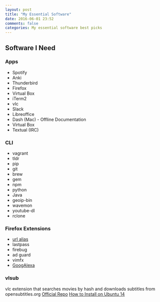 ```yaml
---
layout: post
title: "My Essential Software"
date: 2016-06-01 23:52
comments: false
categories: My essential software best picks
---
```


## Software I Need

### Apps
- Spotify
- Anki
- Thunderbird
- Firefox
- Virtual Box
- iTerm2
- vlc
- Slack
- Libreoffice
- Dash (Mac) - Offline Documentation
- Virtual Box
- Textual (IRC)

### CLI
- vagrant
- tldr
- pip
- git
- brew
- gem 
- npm
- python
- Java
- geoip-bin
- wavemon
- youtube-dl
- rclone

### Firefox Extensions
- [url alias](https://addons.mozilla.org/en-US/firefox/addon/url-alias-8703/)
- lastpass
- firebug
- ad guard
- vimfx
- [GoogAlexa](https://addons.mozilla.org/en-US/firefox/addon/googalexa/)

### vlsub
vlc extension that searches movies by hash and downloads subtitles from opensubtitles.org
[Official Repo](https://github.com/exebetche/vlsub)
[How to Install on Ubuntu 14](http://ubuntuhandbook.org/index.php/2015/02/upgrade-vlc-2-2-0-stable-ubuntu-14-04/)


